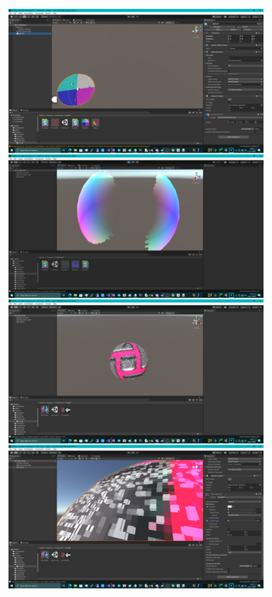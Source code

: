 ![screenshot](/IntelUnityShaderLabSDK_Tests/MiscDarkRoomShaders/Depth/screenshot.png)
![screenshot2](/IntelUnityShaderLabSDK_Tests/MiscDarkRoomShaders/Depth/screenshot2.png)
![screenshot3](/IntelUnityShaderLabSDK_Tests/MiscDarkRoomShaders/Depth/screenshot3.png)
![screenshot4](/IntelUnityShaderLabSDK_Tests/MiscDarkRoomShaders/Depth/screenshot4.png)